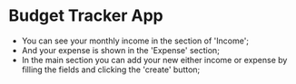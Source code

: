 # Budget Tracker App

- You can see your monthly income in the section of 'Income';
- And your expense is shown in the 'Expense' section;
- In the main section you can add your new either income or expense by filling the fields and clicking the 'create' button;
